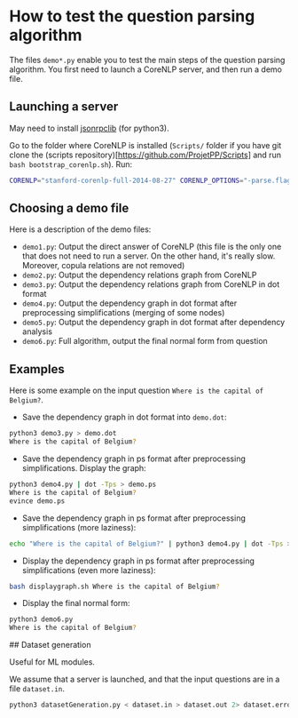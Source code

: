 # How to test the question parsing algorithm

The files `demo*.py` enable you to test the main steps of the question parsing algorithm. You first need to launch a CoreNLP server, and then run a demo file.

## Launching a server

May need to install [jsonrpclib](https://github.com/tcalmant/jsonrpclib) (for python3).

Go to the folder where CoreNLP is installed (`Scripts/` folder if you have git clone the (scripts repository)[https://github.com/ProjetPP/Scripts] and run `bash bootstrap_corenlp.sh`). Run:

```bash
CORENLP="stanford-corenlp-full-2014-08-27" CORENLP_OPTIONS="-parse.flags \" -makeCopulaHead\"" python3 -m corenlp
```

## Choosing a demo file

Here is a description of the demo files:

* `demo1.py`: Output the direct answer of CoreNLP (this file is the only one that does not need to run a server. On the other hand, it's really slow. Moreover, copula relations are not removed)
* `demo2.py`: Output the dependency relations graph from CoreNLP
* `demo3.py`: Output the dependency relations graph from CoreNLP in dot format
* `demo4.py`: Output the dependency graph in dot format after preprocessing simplifications (merging of some nodes)
* `demo5.py`: Output the dependency graph in dot format after dependency analysis
* `demo6.py`: Full algorithm, output the final normal form from question

## Examples

Here is some example on the input question `Where is the capital of Belgium?`.

* Save the dependency graph in dot format into `demo.dot`: 
```bash
python3 demo3.py > demo.dot
Where is the capital of Belgium?
```

* Save the dependency graph in ps format after preprocessing simplifications. Display the graph:
```bash
python3 demo4.py | dot -Tps > demo.ps
Where is the capital of Belgium?
evince demo.ps
``` 

* Save the dependency graph in ps format after preprocessing simplifications (more laziness):
```bash
echo "Where is the capital of Belgium?" | python3 demo4.py | dot -Tps > demo.ps
```

* Display the dependency graph in ps format after preprocessing simplifications (even more laziness):
```bash
bash displaygraph.sh Where is the capital of Belgium?
```

* Display the final normal form:
```bash
python3 demo6.py
Where is the capital of Belgium?
``` 

## Dataset generation

Useful for ML modules.

We assume that a server is launched, and that the input questions are in a file `dataset.in`.

```bash
python3 datasetGeneration.py < dataset.in > dataset.out 2> dataset.error
```
